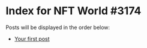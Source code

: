 # Index for NFT World #3174
Posts will be displayed in the order below:

- [Your first post](./001-first.md)

